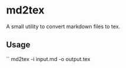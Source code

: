# md2tex

A small utility to convert markdown files to tex.

## Usage

``
md2tex -i input.md -o output.tex
```
